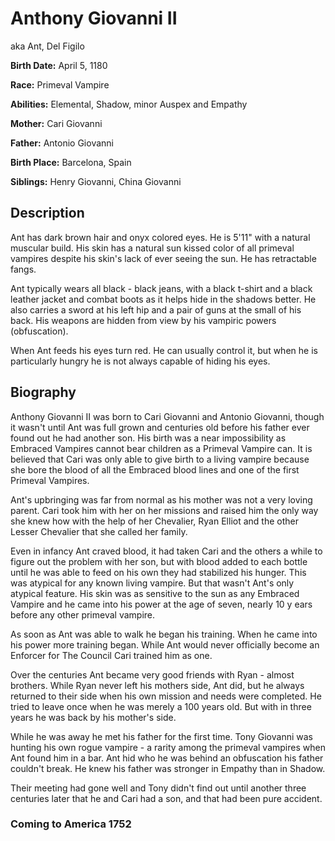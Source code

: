 # Anthony Giovanni II

aka Ant, Del Figilo

**Birth Date:** April 5, 1180

**Race:** Primeval Vampire

**Abilities:** Elemental, Shadow, minor Auspex and Empathy

**Mother:** Cari Giovanni

**Father:** Antonio Giovanni

**Birth Place:** Barcelona, Spain

**Siblings:** Henry Giovanni, China Giovanni

## Description

Ant has dark brown hair and onyx colored eyes. He is 5'11" with a natural muscular build. His skin has a natural sun kissed color of all primeval vampires despite his skin's lack of ever seeing the sun. He has retractable fangs.

Ant typically wears all black - black jeans, with a black t-shirt and a black leather jacket and combat boots as it helps hide in the shadows better. He also carries a sword at his left hip and a pair of guns at the small of his back. His weapons are hidden from view by his vampiric powers (obfuscation).

When Ant feeds his eyes turn red. He can usually control it, but when he is particularly hungry he is not always capable of hiding his eyes.

## Biography

Anthony Giovanni II was born to Cari Giovanni and Antonio Giovanni, though it wasn't until Ant was full grown and centuries old before his father ever found out he had another son. His birth was a near impossibility as Embraced Vampires cannot bear children as a Primeval Vampire can. It is believed that Cari was only able to give birth to a living vampire because she bore the blood of all the Embraced blood lines and one of the first Primeval Vampires.

Ant's upbringing was far from normal as his mother was not a very loving parent. Cari took him with her on her missions and raised him the only way she knew how with the help of her Chevalier, Ryan Elliot and the other Lesser Chevalier that she called her family.

Even in infancy Ant craved blood, it had taken Cari and the others a while to figure out the problem with her son, but with blood added to each bottle until he was able to feed on his own they had stabilized his hunger. This was atypical for any known living vampire. But that wasn't Ant's only atypical feature. His skin was as sensitive to the sun as any Embraced Vampire and he came into his power at the age of seven, nearly 10 y ears before any other primeval vampire.

As soon as Ant was able to walk he began his training. When he came into his power more training began. While Ant would never officially become an Enforcer for The Council Cari trained him as one.

Over the centuries Ant became very good friends with Ryan - almost brothers. While Ryan never left his mothers side, Ant did, but he always returned to their side when his own mission and needs were completed. He tried to leave once when he was merely a 100 years old. But with in three years he was back by his mother's side.

While he was away he met his father for the first time. Tony Giovanni was hunting his own rogue vampire - a rarity among the primeval vampires when Ant found him in a bar. Ant hid who he was behind an obfuscation his father couldn't break. He knew his father was stronger in Empathy than in Shadow.

Their meeting had gone well and Tony didn't find out until another three centuries later that he and Cari had a son, and that had been pure accident.

### Coming to America 1752
